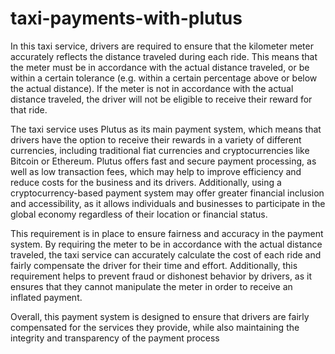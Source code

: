 # taxi-payments-with-plutus
In this taxi service, drivers are required to ensure that the kilometer meter accurately reflects the distance traveled during each ride. This means that the meter must be in accordance with the actual distance traveled, or be within a certain tolerance (e.g. within a certain percentage above or below the actual distance). If the meter is not in accordance with the actual distance traveled, the driver will not be eligible to receive their reward for that ride.

The taxi service uses Plutus as its main payment system, which means that drivers have the option to receive their rewards in a variety of different currencies, including traditional fiat currencies and cryptocurrencies like Bitcoin or Ethereum. Plutus offers fast and secure payment processing, as well as low transaction fees, which may help to improve efficiency and reduce costs for the business and its drivers. Additionally, using a cryptocurrency-based payment system may offer greater financial inclusion and accessibility, as it allows individuals and businesses to participate in the global economy regardless of their location or financial status.

This requirement is in place to ensure fairness and accuracy in the payment system. By requiring the meter to be in accordance with the actual distance traveled, the taxi service can accurately calculate the cost of each ride and fairly compensate the driver for their time and effort. Additionally, this requirement helps to prevent fraud or dishonest behavior by drivers, as it ensures that they cannot manipulate the meter in order to receive an inflated payment.

Overall, this payment system is designed to ensure that drivers are fairly compensated for the services they provide, while also maintaining the integrity and transparency of the payment process
